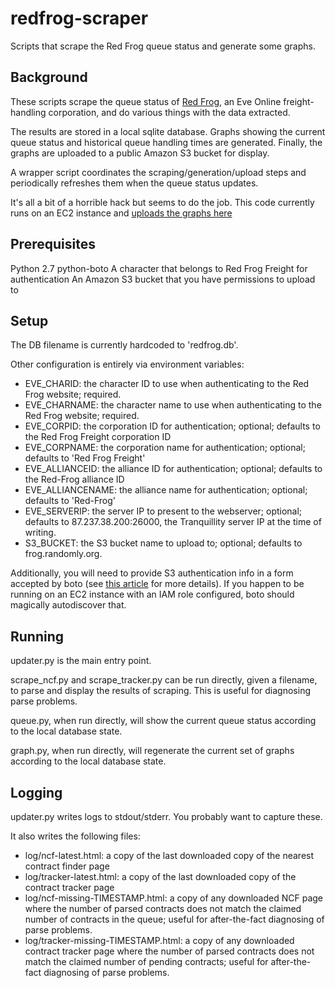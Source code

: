 redfrog-scraper
===============

Scripts that scrape the Red Frog queue status and generate some graphs.

Background
----------

These scripts scrape the queue status of [Red Frog][1], an Eve Online freight-handling corporation,
and do various things with the data extracted.

The results are stored in a local sqlite database.
Graphs showing the current queue status and historical queue handling times are generated.
Finally, the graphs are uploaded to a public Amazon S3 bucket for display.

A wrapper script coordinates the scraping/generation/upload steps and periodically refreshes them when the
queue status updates.

It's all a bit of a horrible hack but seems to do the job.
This code currently runs on an EC2 instance and [uploads the graphs here][3]

Prerequisites
-------------

Python 2.7
python-boto
A character that belongs to Red Frog Freight for authentication
An Amazon S3 bucket that you have permissions to upload to

Setup
-----

The DB filename is currently hardcoded to 'redfrog.db'.

Other configuration is entirely via environment variables:

 * EVE_CHARID: the character ID to use when authenticating to the Red Frog website; required.
 * EVE_CHARNAME: the character name to use when authenticating to the Red Frog website; required.
 * EVE_CORPID: the corporation ID for authentication; optional; defaults to the Red Frog Freight corporation ID
 * EVE_CORPNAME: the corporation name for authentication; optional; defaults to 'Red Frog Freight'
 * EVE_ALLIANCEID: the alliance ID for authentication; optional; defaults to the Red-Frog alliance ID
 * EVE_ALLIANCENAME: the alliance name for authentication; optional; defaults to 'Red-Frog'
 * EVE_SERVERIP: the server IP to present to the webserver; optional; defaults to 87.237.38.200:26000, the Tranquillity server IP at the time of writing.
 * S3_BUCKET: the S3 bucket name to upload to; optional; defaults to frog.randomly.org.

Additionally, you will need to provide S3 authentication info in a form accepted by boto (see [this article][2] for more details).
If you happen to be running on an EC2 instance with an IAM role configured, boto should magically autodiscover that.

Running
-------

updater.py is the main entry point.

scrape_ncf.py and scrape_tracker.py can be run directly, given a filename, to parse and display the results of scraping. This is useful for
diagnosing parse problems.

queue.py, when run directly, will show the current queue status according to the local database state.

graph.py, when run directly, will regenerate the current set of graphs according to the local database state.

Logging
-------

updater.py writes logs to stdout/stderr. You probably want to capture these.

It also writes the following files:

 * log/ncf-latest.html: a copy of the last downloaded copy of the nearest contract finder page
 * log/tracker-latest.html: a copy of the last downloaded copy of the contract tracker page
 * log/ncf-missing-TIMESTAMP.html: a copy of any downloaded NCF page where the number of parsed contracts does not match the claimed number of contracts in the queue; useful for after-the-fact diagnosing of parse problems.
 * log/tracker-missing-TIMESTAMP.html: a copy of any downloaded contract tracker page where the number of parsed contracts does not match the claimed number of pending contracts; useful for after-the-fact diagnosing of parse problems.

[1]: http://red-frog.org/                           "Red Frog Freight"
[2]: https://aws.amazon.com/articles/Amazon-S3/3998 "Getting Started with AWS and Python"
[3]: http://frog.randomly.org/                      "Red Frog queue status graphs"
